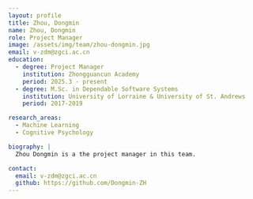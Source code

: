 ```yaml
---
layout: profile
title: Zhou, Dongmin
name: Zhou, Dongmin
role: Project Manager
image: /assets/img/team/zhou-dongmin.jpg
email: v-zdm@zgci.ac.cn
education: 
  - degree: Project Manager
    institution: Zhongguancun Academy
    period: 2025.3 - present
  - degree: M.Sc. in Dependable Software Systems
    institution: University of Lorraine & University of St. Andrews
    period: 2017-2019

research_areas:
  - Machine Learning
  - Cognitive Psychology

biography: |
  Zhou Dongmin is a the project manager in this team.

contact:
  email: v-zdm@zgci.ac.cn
  github: https://github.com/Dongmin-ZH
--- 
```

